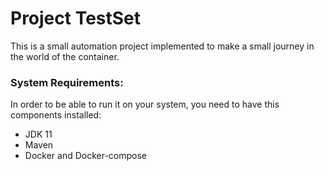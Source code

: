 # Project TestSet

This is a small automation project implemented to make a small journey in the world of the container.

### System Requirements:
In order to be able to run it on your system, you need to have this components installed:
* JDK 11
* Maven
* Docker and Docker-compose
